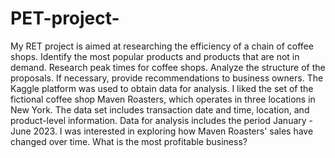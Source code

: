 # PET-project-
My RET project is aimed at researching the efficiency of a chain of coffee shops. Identify the most popular products and products that are not in demand. Research peak times for coffee shops. Analyze the structure of the proposals. If necessary, provide recommendations to business owners. The Kaggle platform was used to obtain data for analysis. I liked the set of the fictional coffee shop Maven Roasters, which operates in three locations in New York. The data set includes transaction date and time, location, and product-level information. Data for analysis includes the period January - June 2023. I was interested in exploring how Maven Roasters' sales have changed over time. What is the most profitable business?
